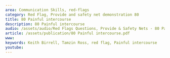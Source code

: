 ```yaml
---
area: Communication Skills, red-flags
category: Red Flag, Provide and safety net demonstration 80
title: 80 Painful intercourse
description: 80 Painful intercourse
audio: /assets/audio/Red Flags Questions, Provide & Safety Nets - 80 Painful intercourse and domestic abuse - MQ.mp3
article: /assets/publication/80 Painful intercourse.pdf
www: 
keywords: Keith Birrell, Tamzin Ross, red flag, Painful intercourse
youtube: 
--- 
```

